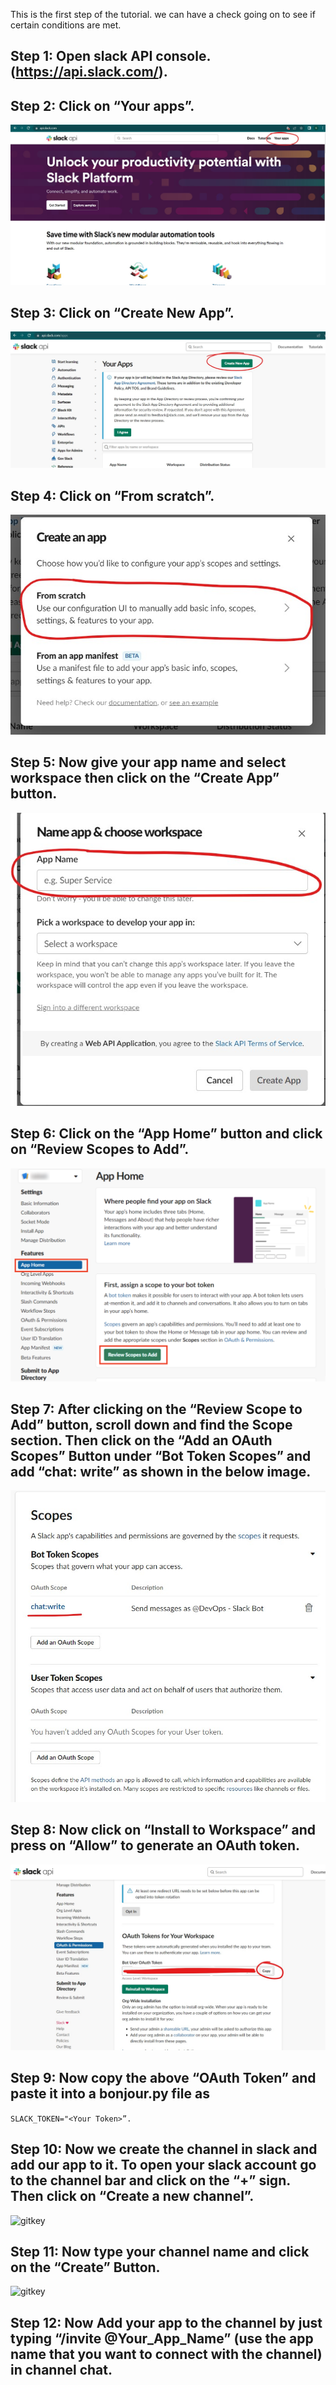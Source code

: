 This is the first step of the tutorial. we can have a check going on to see if certain conditions are met.

## Step 1: Open slack API console. (https://api.slack.com/).

## Step 2: Click on “Your apps”.
![gitkey](./jpgs/1.jpg)
## Step 3: Click on “Create New App”.
![gitkey](./jpgs/2.jpg)
## Step 4: Click on “From scratch”.
![gitkey](./jpgs/3.jpg)
## Step 5: Now give your app name and select workspace then click on the “Create App” button.
![gitkey](./jpgs/4.jpg)
## Step 6: Click on the “App Home” button and click on “Review Scopes to Add”.
![gitkey](./jpgs/5.jpg)
## Step 7:  After clicking on the “Review Scope to Add” button, scroll down and find the Scope section. Then click on the “Add an OAuth Scopes” Button under “Bot Token Scopes” and add “chat: write” as shown in the below image.
![gitkey](./jpgs/6.jpg)
## Step 8: Now click on “Install to Workspace” and press on “Allow” to generate an OAuth token.
![gitkey](./jpgs/7.jpg)
## Step 9: Now copy the above “OAuth Token” and paste it into a bonjour.py file as 
   ```SLACK_TOKEN="<Your Token>”. ```

## Step 10: Now we create the channel in slack and add our app to it. To open your slack account go to the channel bar and click on the “+” sign. Then click on “Create a new channel”.
![gitkey](./jpgs/8.jpg)
## Step 11: Now type your channel name and click on the “Create” Button.
![gitkey](./jpgs/9.jpg)
## Step 12: Now Add your app to the channel by just typing “/invite @Your_App_Name” (use the app name that you want to connect with the channel) in channel chat.
